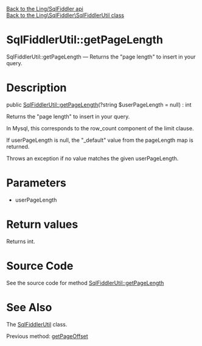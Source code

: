[Back to the Ling/SqlFiddler api](https://github.com/lingtalfi/SqlFiddler/blob/master/doc/api/Ling/SqlFiddler.md)<br>
[Back to the Ling\SqlFiddler\SqlFiddlerUtil class](https://github.com/lingtalfi/SqlFiddler/blob/master/doc/api/Ling/SqlFiddler/SqlFiddlerUtil.md)


SqlFiddlerUtil::getPageLength
================



SqlFiddlerUtil::getPageLength — Returns the "page length" to insert in your query.




Description
================


public [SqlFiddlerUtil::getPageLength](https://github.com/lingtalfi/SqlFiddler/blob/master/doc/api/Ling/SqlFiddler/SqlFiddlerUtil/getPageLength.md)(?string $userPageLength = null) : int




Returns the "page length" to insert in your query.

In Mysql, this corresponds to the row_count component of the limit clause.

If userPageLength is null, the "_default" value from the pageLength map is returned.

Throws an exception if no value matches the given userPageLength.




Parameters
================


- userPageLength

    


Return values
================

Returns int.








Source Code
===========
See the source code for method [SqlFiddlerUtil::getPageLength](https://github.com/lingtalfi/SqlFiddler/blob/master/SqlFiddlerUtil.php#L182-L191)


See Also
================

The [SqlFiddlerUtil](https://github.com/lingtalfi/SqlFiddler/blob/master/doc/api/Ling/SqlFiddler/SqlFiddlerUtil.md) class.

Previous method: [getPageOffset](https://github.com/lingtalfi/SqlFiddler/blob/master/doc/api/Ling/SqlFiddler/SqlFiddlerUtil/getPageOffset.md)<br>

